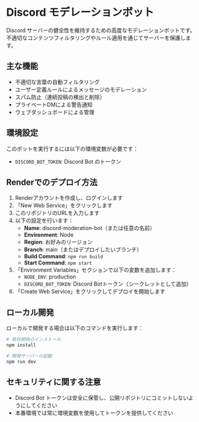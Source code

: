 # Discord モデレーションボット

Discord サーバーの健全性を維持するための高度なモデレーションボットです。不適切なコンテンツフィルタリングやルール適用を通じてサーバーを保護します。

## 主な機能

- 不適切な言葉の自動フィルタリング
- ユーザー定義ルールによるメッセージのモデレーション
- スパム防止（連続投稿の検出と削除）
- プライベートDMによる警告通知
- ウェブダッシュボードによる管理

## 環境設定

このボットを実行するには以下の環境変数が必要です：

- `DISCORD_BOT_TOKEN`: Discord Bot のトークン

## Renderでのデプロイ方法

1. Renderアカウントを作成し、ログインします
2. 「New Web Service」をクリックします
3. このリポジトリのURLを入力します
4. 以下の設定を行います：
   - **Name**: discord-moderation-bot（または任意の名前）
   - **Environment**: Node
   - **Region**: お好みのリージョン
   - **Branch**: main（またはデプロイしたいブランチ）
   - **Build Command**: `npm run build`
   - **Start Command**: `npm start`
5. 「Environment Variables」セクションで以下の変数を追加します：
   - `NODE_ENV`: production
   - `DISCORD_BOT_TOKEN`: Discord Botトークン（シークレットとして追加）
6. 「Create Web Service」をクリックしてデプロイを開始します

## ローカル開発

ローカルで開発する場合は以下のコマンドを実行します：

```bash
# 依存関係のインストール
npm install

# 開発サーバーの起動
npm run dev
```

## セキュリティに関する注意

- Discord Bot トークンは安全に保管し、公開リポジトリにコミットしないようにしてください
- 本番環境では常に環境変数を使用してトークンを提供してください